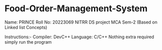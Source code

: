 # Food-Order-Management-System
Name: PRINCE
Roll No:  20223069
NITRR
DS project MCA Sem-2 (Based on Linked list Concepts)

Instructions:-
Compiler: DevC++
Language: C/C++
Nothing extra required simply run the program
